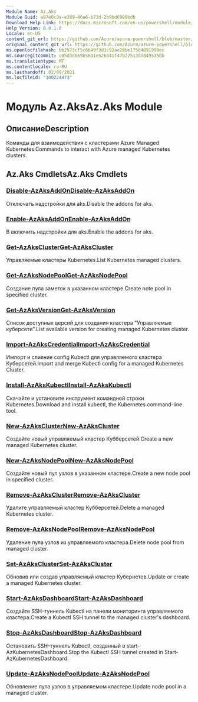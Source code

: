 ```yaml
---
Module Name: Az.Aks
Module Guid: a97e0c3e-e389-46a6-b73d-2b9bd6909bdb
Download Help Link: https://docs.microsoft.com/en-us/powershell/module/az.aks
Help Version: 0.0.1.0
Locale: en-US
content_git_url: https://github.com/Azure/azure-powershell/blob/master/src/Aks/Aks/help/Az.Aks.md
original_content_git_url: https://github.com/Azure/azure-powershell/blob/master/src/Aks/Aks/help/Az.Aks.md
ms.openlocfilehash: bb2573cf5c6b49f3d1c92ae20be175b4891999ec
ms.sourcegitcommit: c05d3d669b5631e526841f47b22513d78495350b
ms.translationtype: MT
ms.contentlocale: ru-RU
ms.lasthandoff: 02/09/2021
ms.locfileid: "100224473"
---
```

# <span data-ttu-id="f1e98-101">Модуль Az.Aks</span><span class="sxs-lookup"><span data-stu-id="f1e98-101">Az.Aks Module</span></span>
## <span data-ttu-id="f1e98-102">Описание</span><span class="sxs-lookup"><span data-stu-id="f1e98-102">Description</span></span>
<span data-ttu-id="f1e98-103">Команды для взаимодействия с кластерами Azure Managed Kubernetes.</span><span class="sxs-lookup"><span data-stu-id="f1e98-103">Commands to interact with Azure managed Kubernetes clusters.</span></span>

## <span data-ttu-id="f1e98-104">Az.Aks Cmdlets</span><span class="sxs-lookup"><span data-stu-id="f1e98-104">Az.Aks Cmdlets</span></span>
### [<span data-ttu-id="f1e98-105">Disable-AzAksAddOn</span><span class="sxs-lookup"><span data-stu-id="f1e98-105">Disable-AzAksAddOn</span></span>](Disable-AzAksAddOn.md)
<span data-ttu-id="f1e98-106">Отключать надстройки для aks.</span><span class="sxs-lookup"><span data-stu-id="f1e98-106">Disable the addons for aks.</span></span>

### [<span data-ttu-id="f1e98-107">Enable-AzAksAddOn</span><span class="sxs-lookup"><span data-stu-id="f1e98-107">Enable-AzAksAddOn</span></span>](Enable-AzAksAddOn.md)
<span data-ttu-id="f1e98-108">В включить надстройки для aks.</span><span class="sxs-lookup"><span data-stu-id="f1e98-108">Enable the addons for aks.</span></span>

### [<span data-ttu-id="f1e98-109">Get-AzAksCluster</span><span class="sxs-lookup"><span data-stu-id="f1e98-109">Get-AzAksCluster</span></span>](Get-AzAksCluster.md)
<span data-ttu-id="f1e98-110">Управляемые кластеры Kubernetes.</span><span class="sxs-lookup"><span data-stu-id="f1e98-110">List Kubernetes managed clusters.</span></span>

### [<span data-ttu-id="f1e98-111">Get-AzAksNodePool</span><span class="sxs-lookup"><span data-stu-id="f1e98-111">Get-AzAksNodePool</span></span>](Get-AzAksNodePool.md)
<span data-ttu-id="f1e98-112">Создание пула заметок в указанном кластере.</span><span class="sxs-lookup"><span data-stu-id="f1e98-112">Create note pool in specified cluster.</span></span>

### [<span data-ttu-id="f1e98-113">Get-AzAksVersion</span><span class="sxs-lookup"><span data-stu-id="f1e98-113">Get-AzAksVersion</span></span>](Get-AzAksVersion.md)
<span data-ttu-id="f1e98-114">Список доступных версий для создания кластера "Управляемые куберсети".</span><span class="sxs-lookup"><span data-stu-id="f1e98-114">List available version for creating managed Kubernetes cluster.</span></span>

### [<span data-ttu-id="f1e98-115">Import-AzAksCredential</span><span class="sxs-lookup"><span data-stu-id="f1e98-115">Import-AzAksCredential</span></span>](Import-AzAksCredential.md)
<span data-ttu-id="f1e98-116">Импорт и слияние config Kubectl для управляемого кластера Куберсетей.</span><span class="sxs-lookup"><span data-stu-id="f1e98-116">Import and merge Kubectl config for a managed Kubernetes Cluster.</span></span>

### [<span data-ttu-id="f1e98-117">Install-AzAksKubectl</span><span class="sxs-lookup"><span data-stu-id="f1e98-117">Install-AzAksKubectl</span></span>](Install-AzAksKubectl.md)
<span data-ttu-id="f1e98-118">Скачайте и установите инструмент командной строки Kubernetes.</span><span class="sxs-lookup"><span data-stu-id="f1e98-118">Download and install kubectl, the Kubernetes command-line tool.</span></span>

### [<span data-ttu-id="f1e98-119">New-AzAksCluster</span><span class="sxs-lookup"><span data-stu-id="f1e98-119">New-AzAksCluster</span></span>](New-AzAksCluster.md)
<span data-ttu-id="f1e98-120">Создайте новый управляемый кластер Кубберсетей.</span><span class="sxs-lookup"><span data-stu-id="f1e98-120">Create a new managed Kubernetes cluster.</span></span>

### [<span data-ttu-id="f1e98-121">New-AzAksNodePool</span><span class="sxs-lookup"><span data-stu-id="f1e98-121">New-AzAksNodePool</span></span>](New-AzAksNodePool.md)
<span data-ttu-id="f1e98-122">Создайте новый пул узлов в указанном кластере.</span><span class="sxs-lookup"><span data-stu-id="f1e98-122">Create a new node pool in specified cluster.</span></span>

### [<span data-ttu-id="f1e98-123">Remove-AzAksCluster</span><span class="sxs-lookup"><span data-stu-id="f1e98-123">Remove-AzAksCluster</span></span>](Remove-AzAksCluster.md)
<span data-ttu-id="f1e98-124">Удалите управляемый кластер Кубберсетей.</span><span class="sxs-lookup"><span data-stu-id="f1e98-124">Delete a managed Kubernetes cluster.</span></span>

### [<span data-ttu-id="f1e98-125">Remove-AzAksNodePool</span><span class="sxs-lookup"><span data-stu-id="f1e98-125">Remove-AzAksNodePool</span></span>](Remove-AzAksNodePool.md)
<span data-ttu-id="f1e98-126">Удаление пула узлов из управляемого кластера.</span><span class="sxs-lookup"><span data-stu-id="f1e98-126">Delete node pool from managed cluster.</span></span>

### [<span data-ttu-id="f1e98-127">Set-AzAksCluster</span><span class="sxs-lookup"><span data-stu-id="f1e98-127">Set-AzAksCluster</span></span>](Set-AzAksCluster.md)
<span data-ttu-id="f1e98-128">Обновив или создав управляемый кластер Кубернетов.</span><span class="sxs-lookup"><span data-stu-id="f1e98-128">Update or create a managed Kubernetes cluster.</span></span>

### [<span data-ttu-id="f1e98-129">Start-AzAksDashboard</span><span class="sxs-lookup"><span data-stu-id="f1e98-129">Start-AzAksDashboard</span></span>](Start-AzAksDashboard.md)
<span data-ttu-id="f1e98-130">Создайте SSH-туннель Kubectl на панели мониторинга управляемого кластера.</span><span class="sxs-lookup"><span data-stu-id="f1e98-130">Create a Kubectl SSH tunnel to the managed cluster's dashboard.</span></span>

### [<span data-ttu-id="f1e98-131">Stop-AzAksDashboard</span><span class="sxs-lookup"><span data-stu-id="f1e98-131">Stop-AzAksDashboard</span></span>](Stop-AzAksDashboard.md)
<span data-ttu-id="f1e98-132">Остановить SSH-туннель Kubectl, созданный в start-AzKubernetesDashboard.</span><span class="sxs-lookup"><span data-stu-id="f1e98-132">Stop the Kubectl SSH tunnel created in Start-AzKubernetesDashboard.</span></span>

### [<span data-ttu-id="f1e98-133">Update-AzAksNodePool</span><span class="sxs-lookup"><span data-stu-id="f1e98-133">Update-AzAksNodePool</span></span>](Update-AzAksNodePool.md)
<span data-ttu-id="f1e98-134">Обновление пула узлов в управляемом кластере.</span><span class="sxs-lookup"><span data-stu-id="f1e98-134">Update node pool in a managed cluster.</span></span>


